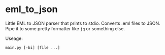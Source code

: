 # eml_to_json
Little EML to JSON parser that prints to stdio. Converts .eml files to JSON. Pipe it to some pretty formatter like `jq` or something else.

Useage:
```
main.py [-bi] [file ...]
```
